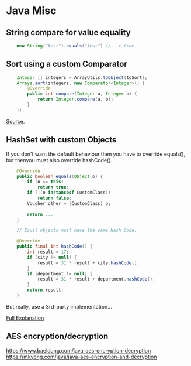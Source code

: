 # Java Misc

## String compare for value equality
```java
    new String("test").equals("test") // --> true 
```

## Sort using a custom Comparator
```java
    Integer [] integers = ArrayUtils.toObject(toSort);
    Arrays.sort(integers, new Comparator<Integer>() {
        @Override
        public int compare(Integer a, Integer b) {
            return Integer.compare(a, b);
        }
    });
```

[Source](https://www.baeldung.com/java-sorting).


## HashSet with custom Objects

If you don't want the default behaviour then you have to override equals(), but thenyou must also override hashCode().

```java
    @Override
    public boolean equals(Object o) {
        if (o == this)
            return true;
        if (!(o instanceof CustomClass))
            return false;
        Voucher other = (CustomClass) o;
        
        return ...
    }

    // Equal objects must have the same Hash Code.

    @Override
    public final int hashCode() {
        int result = 17;
        if (city != null) {
            result = 31 * result + city.hashCode();
        }
        if (department != null) {
            result = 31 * result + department.hashCode();
        }
        return result;
    }

```

But really, use a 3rd-party implementation...

[Full Explanation](https://www.baeldung.com/java-equals-hashcode-contracts)


## AES encryption/decryption
https://www.baeldung.com/java-aes-encryption-decryption
https://mkyong.com/java/java-aes-encryption-and-decryption
